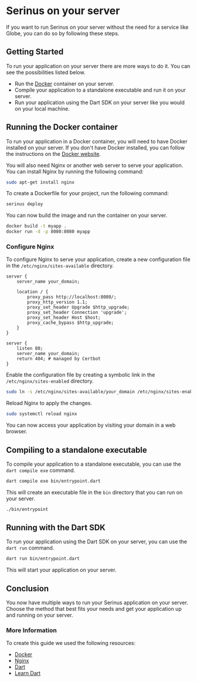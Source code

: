 # Serinus on your server

If you want to run Serinus on your server without the need for a service like Globe, you can do so by following these steps.

## Getting Started

To run your application on your server there are more ways to do it. You can see the possibilities listed below.

- Run the [Docker](docker) container on your server.
- Compile your application to a standalone executable and run it on your server.
- Run your application using the Dart SDK on your server like you would on your local machine.

## Running the Docker container

To run your application in a Docker container, you will need to have Docker installed on your server. If you don't have Docker installed, you can follow the instructions on the [Docker website](https://docs.docker.com/get-docker/).

You will also need Nginx or another web server to serve your application. You can install Nginx by running the following command:

```bash
sudo apt-get install nginx
```

To create a Dockerfile for your project, run the following command:

```bash
serinus deploy
```

You can now build the image and run the container on your server.

```bash
docker build -t myapp .
docker run -d -p 8080:8080 myapp
```

### Configure Nginx

To configure Nginx to serve your application, create a new configuration file in the `/etc/nginx/sites-available` directory.

```nginx
server {
    server_name your_domain;

    location / {
        proxy_pass http://localhost:8080/;
        proxy_http_version 1.1;
        proxy_set_header Upgrade $http_upgrade;
        proxy_set_header Connection 'upgrade';
        proxy_set_header Host $host;
        proxy_cache_bypass $http_upgrade;
    }
}

server {
    listen 80;
    server_name your_domain;
    return 404; # managed by Certbot
}
```

Enable the configuration file by creating a symbolic link in the `/etc/nginx/sites-enabled` directory.

```bash
sudo ln -s /etc/nginx/sites-available/your_domain /etc/nginx/sites-enabled/
```

Reload Nginx to apply the changes.

```bash
sudo systemctl reload nginx
```

You can now access your application by visiting your domain in a web browser.

## Compiling to a standalone executable

To compile your application to a standalone executable, you can use the `dart compile exe` command.

```bash
dart compile exe bin/entrypoint.dart
```

This will create an executable file in the `bin` directory that you can run on your server.

```bash
./bin/entrypoint
```

## Running with the Dart SDK

To run your application using the Dart SDK on your server, you can use the `dart run` command.

```bash
dart run bin/entrypoint.dart
```

This will start your application on your server.

## Conclusion

You now have multiple ways to run your Serinus application on your server. Choose the method that best fits your needs and get your application up and running on your server.

### More Information

To create this guide we used the following resources:

- [Docker](https://docs.docker.com/get-docker/)
- [Nginx](https://nginx.org/en/docs/)
- [Dart](https://dart.dev/guides)
- [Learn Dart](https://learndart.dev/server/deploy-dart-server-to-vps/)